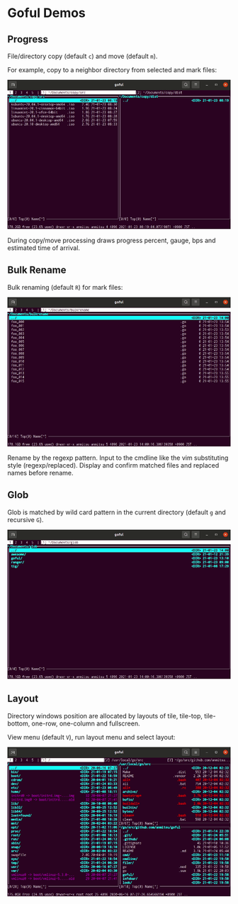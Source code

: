 # Goful Demos

## Progress

File/directory copy (default `c`) and move (default `m`).

For example, copy to a neighbor directory from selected and mark files:

![demo_copy](demo_copy.gif)

During copy/move processing draws progress percent, gauge, bps and estimated
time of arrival.

## Bulk Rename

Bulk renaming (default `R`) for mark files:

![demo_bulk](demo_bulk.gif)

Rename by the regexp pattern.  Input to the cmdline like the vim substituting
style (regexp/replaced).  Display and confirm matched files and replaced names
before rename.

## Glob

Glob is matched by wild card pattern in the current directory (default `g` and
recursive `G`).

![demo_glob](demo_glob.gif)

## Layout

Directory windows position are allocated by layouts of tile, tile-top,
tile-bottom, one-row, one-column and fullscreen.

View menu (default `V`), run layout menu and select layout:

![demo_layout](demo_layout.gif)

<!-- demo size 120x35 -->